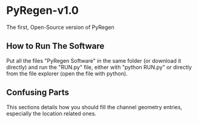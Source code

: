 # PyRegen-v1.0
The first, Open-Source version of PyRegen

## How to Run The Software
Put all the files "PyRegen Software" in the same folder (or download it directly) and run the "RUN.py" file, either with "python RUN.py" or directly from the file explorer (open the file with python).

## Confusing Parts
This sections details how you should fill the channel geometry entries, especially the location related ones.

